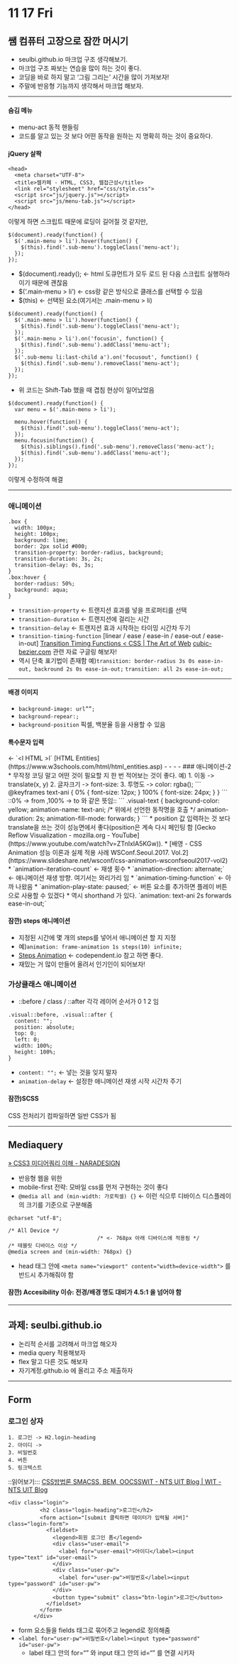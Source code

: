 # 11 17 Fri
## 쌤 컴퓨터 고장으로 잠깐 머시기
* seulbi.github.io 마크업 구조 생각해보기.
* 마크업 구조 짜보는 연습을 많이 하는 것이 좋다.
* 코딩을 바로 하지 말고 ‘그림 그리는’ 시간을 많이 가져보자!
* 주말에 반응형 기능까지 생각해서 마크업 해보자.
- - - -
#### 숨김 메뉴
* menu-act 동적 핸들링
* 코드를 알고 있는 것 보다 어떤 동작을 원하는 지 명확히 하는 것이 중요하다.
#### jQuery 살짝 
```
<head>
  <meta charset="UTF-8">
  <title>웹카페 - HTML, CSS3, 웹접근성</title>
  <link rel="stylesheet" href="css/style.css">
  <script src="js/jquery.js"></script>
  <script src="js/menu-tab.js"></script>
</head>
```
이렇게 하면 스크립트 때문에 로딩이 길어질 것 같지만,
```
$(document).ready(function() {
  $('.main-menu > li').hover(function() {
    $(this).find('.sub-menu').toggleClass('menu-act');
  });
});
```
* $(document).ready(); <- html 도큐먼트가 모두 로드 된 다음 스크립트 실행하라 이기 때문에 괜찮음
* $(‘.main-menu > li’) <- css랑 같은 방식으로 클래스를 선택할 수 있음
* $(this) <- 선택된 요소(여기서는 .main-menu > li)
```
$(document).ready(function() {
  $('.main-menu > li').hover(function() {
    $(this).find('.sub-menu').toggleClass('menu-act');
  });
  $('.main-menu > li').on('focusin', function() {
    $(this).find('.sub-menu').addClass('menu-act');
  });
  $('.sub-menu li:last-child a').on('focusout', function() {
    $(this).find('.sub-menu').removeClass('menu-act');
  });
});
```
* 위 코드는 Shift-Tab 했을 때 겹침 현상이 일어났었음
```
$(document).ready(function() {
  var menu = $('.main-menu > li');

  menu.hover(function() {
    $(this).find('.sub-menu').toggleClass('menu-act');
  });
  menu.focusin(function() {
    $(this).siblings().find('.sub-menu').removeClass('menu-act');
    $(this).find('.sub-menu').addClass('menu-act');
  });
});
```
이렇게 수정하여 해결
- - - -
### 애니메이션
```
.box {
  width: 100px;
  height: 100px;
  background: lime;
  border: 2px solid #000;
  transition-property: border-radius, background;
  transition-duration: 3s, 2s;
  transition-delay: 0s, 3s;
}
.box:hover {
  border-radius: 50%;
  background: aqua;
}
```
* `transition-property`  <- 트랜지션 효과를 넣을 프로퍼티를 선택
* `transition-duration` <- 트랜지션에 걸리는 시간
* `transition-delay` <- 트랜지션 효과 시작하는 타이밍 시간차 두기
* `transition-timing-function` [linear / ease / ease-in / ease-out / ease-in-out]
[Transition Timing Functions < CSS | The Art of Web](http://www.the-art-of-web.com/css/timing-function/)
[cubic-bezier.com](http://cubic-bezier.com/)
관련 자료 구글링 해보자!
* 역시 단축 표기법이 존재함
예)`transition: border-radius 3s 0s ease-in-out, backround 2s 0s ease-in-out;`
`transition: all 2s ease-in-out;`
- - - -
#### 배경 이미지
* `background-image: url””;`
* `background-repear:;`
* `background-position` 픽셀, 백분율 등을 사용할 수 있음

#### 특수문자 입력
<HTML> <- `&ltl HTML &gtl`
[HTML Entities](https://www.w3schools.com/html/html_entities.asp)
- - - -
### 애니메이션-2
* 무작정 코딩 말고 어떤 것이 필요할 지 한 번 적어보는 것이 좋다.
예)
	1. 이동 -> translate(x, y)
	2. 글자크기 -> font-size:
	3. 투명도 -> color: rgba();
```
@keyframes text-ani {
  0% {
    font-size: 12px;
  }
  100% {
    font-size: 24px;
  }
}
```
::0% -> from ,100% -> to 와 같은 뜻임::
```
.visual-text {
  background-color: yellow;
  animation-name: text-ani; /* 위에서 선언한 동작명을 호출 */
  animation-duration: 2s;
  animation-fill-mode: forwards;
}
```
* position 값 입력하는 것 보다 translate을 쓰는 것이 성능면에서 좋다(position은 계속 다시 페인팅 함 [Gecko Reflow Visualization - mozilla.org - YouTube](https://www.youtube.com/watch?v=ZTnIxIA5KGw)).
* [배영 - CSS Animation 성능 이론과 실제 적용 사례 WSConf.Seoul.2017. Vol.2](https://www.slideshare.net/wsconf/css-animation-wsconfseoul2017-vol2)
* `animation-iteration-count` <- 재생 횟수
* `animation-direction: alternate;` <- 애니메이션 재생 방향. 여기서는 와리가리 임
* `animation-timing-function` <- 아까 나왔음 
* `animation-play-state: paused;` <- 버튼 요소를 추가하면 플레이 버튼으로 사용할 수 있겠다
* 역시 shorthand 가 있다. `animation: text-ani 2s forwards ease-in-out;`

#### 잠깐) steps 애니메이션
* 지정된 시간에 몇 개의 steps를 넣어서 애니메이션 할 지 지정
* 예)`animation: frame-animation 1s steps(10) infinite;`
* [Steps Animation](https://codepen.io/simurai/pen/tukwj) <- codependent.io 참고 하면 좋다.
* 재밌는 거 많이 만들어 올려서 인기인이 되어보자!

### 가상클래스 애니메이션
* ::before / class / ::after 각각 레이어 순서가 0 1 2 임
```
.visual::before, .visual::after {
  content: "";
  position: absolute;
  top: 0;
  left: 0;
  width: 100%;
  height: 100%;
}
```
* `content: "";` <- 넣는 것을 잊지 말자
* `animation-delay` <- 설정한 애니메이션 재생 시작 시간차 주기

#### 잠깐)SCSS
CSS 전처리기 컴파일하면 일반 CSS가 됨
- - - -
## Mediaquery
[» CSS3 미디어쿼리 이해 - NARADESIGN](http://naradesign.net/wp/2012/05/30/1823/)
* 반응형 웹을 위한
* mobile-first 전략: 모바일 css를 먼저 구현하는 것이 좋다
* `@media all and (min-width: 가로픽셀) {}` <- 이런 식으루 디바이스 디스플레이의 크기를 기준으로 구분해줌
```
@charset "utf-8";

/* All Device */
                            /* <- 768px 아래 디바이스에 적용됨 */
/* 태블릿 디바이스 이상 */
@media screen and (min-width: 768px) {}
```
* head 태그 안에  `<meta name="viewport" content="width=device-width">` 를 반드시 추가해줘야 함

#### 잠깐) Accesibility 이슈: 전경/배경 명도 대비가 4.5:1 을 넘어야 함
- - - -
## 과제: seulbi.github.io
* 논리적 순서를 고려해서 마크업 해오자
* media query 적용해보자
* flex 말고 다른 것도 해보자
* 자기계정.github.io 에 올리고 주소 제출하자
- - - -
## Form
### 로그인 상자
	1. 로그인 -> H2.login-heading
	2. 아이디 ->
	3. 비밀번호
	4. 버튼
	5. 링크텍스트
::읽어보기::: [CSS방법론 SMACSS, BEM, OOCSSWIT - NTS UIT Blog | WIT - NTS UIT Blog](http://wit.nts-corp.com/2015/04/16/3538)
```
<div class="login">
          <h2 class="login-heading">로그인</h2>
          <form action="[submit 클릭하면 데이터가 입력될 서버]" class="login-form">
            <fieldset>
              <legend>회원 로그인 폼</legend>
              <div class="user-email">
                <label for="user-email">아이디</label><input type="text" id="user-email">
              </div>
              <div class="user-pw">
                <label for="user-pw">비밀번호</label><input type="password" id="user-pw">
              </div>
              <button type="submit" class="btn-login">로그인</button>
            </fieldset>
          </form>
        </div>
```
* form 요소들을 fields 태그로 묶어주고 legend로 정의해줌
*  `<label for="user-pw">비밀번호</label><input type="password" id="user-pw">`
	* label 태그 안의 for=“” 와 input 태그 안의 id=“” 를 연결 시키자  
